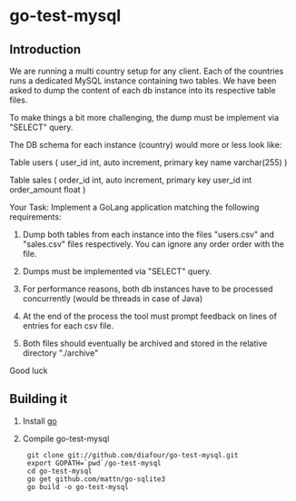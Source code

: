 # go-test-mysql

## Introduction

We are running a multi country setup for any client. 
Each of the countries runs  a dedicated MySQL instance containing two tables. 
We have been asked to dump the content of each db instance into its respective table files. 

To make things a bit more challenging, the dump must be implement via "SELECT" query. 

The DB schema for each instance (country) would more or less look like:

Table users ( 
user_id  int, auto increment, primary key
name      varchar(255)
)

Table sales (
order_id  int, auto increment, primary key
user_id   int
order_amount float
)

Your Task:
Implement a GoLang application matching the following requirements:

1. Dump both tables from each instance into the files "users.csv" and "sales.csv" files respectively. You can ignore any order order with the file. 

2. Dumps must be implemented via "SELECT" query. 

2. For performance reasons, both db instances have to be processed concurrently (would be threads in case of Java)

3. At the end of the process the tool must prompt feedback on lines of entries for each csv file. 

4. Both files should eventually be archived and stored in the relative directory "./archive"

Good luck

## Building it

1. Install [go](http://golang.org/doc/install)

2. Compile go-test-mysql

        git clone git://github.com/diafour/go-test-mysql.git
        export GOPATH=`pwd`/go-test-mysql
        cd go-test-mysql
        go get github.com/mattn/go-sqlite3
        go build -o go-test-mysql

